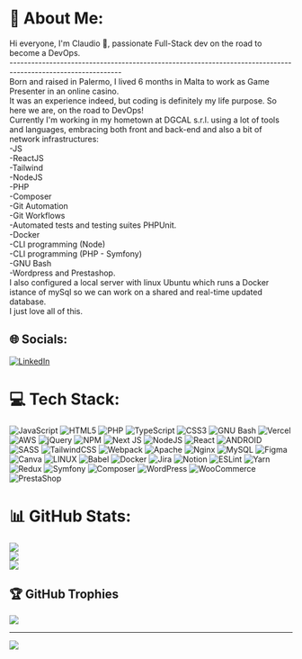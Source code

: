 # 🗿 About Me:

Hi everyone, I'm Claudio 🗿, passionate Full-Stack dev on the road to become a DevOps.<br>------------------------------------------------------------------------------------------------------------- <br>Born and raised in Palermo, I lived 6 months in Malta to work as Game Presenter in an online casino. <br>It was an experience indeed, but coding is definitely my life purpose. So here we are, on the road to DevOps! <br>Currently I'm working in my hometown at DGCAL s.r.l. using a lot of tools and languages, embracing both front and back-end and also a bit of network infrastructures:<br>-JS<br>-ReactJS<br>-Tailwind<br>-NodeJS<br>-PHP<br>-Composer<br>-Git Automation<br>-Git Workflows<br>-Automated tests and testing suites PHPUnit.<br>-Docker<br>-CLI programming (Node)<br>-CLI programming (PHP - Symfony)<br>-GNU Bash<br>-Wordpress and Prestashop.<br>I also configured a local server with linux Ubuntu which runs a Docker istance of mySql so we can work on a shared and real-time updated database.<br>I just love all of this.

## 🌐 Socials:

[![LinkedIn](https://img.shields.io/badge/LinkedIn-%230077B5.svg?logo=linkedin&logoColor=white)](https://linkedin.com/in/https://www.linkedin.com/in/claudiobello47/)

# 💻 Tech Stack:

![JavaScript](https://img.shields.io/badge/javascript-%23323330.svg?style=flat&logo=javascript&logoColor=%23F7DF1E) ![HTML5](https://img.shields.io/badge/html5-%23E34F26.svg?style=flat&logo=html5&logoColor=white) ![PHP](https://img.shields.io/badge/php-%23777BB4.svg?style=flat&logo=php&logoColor=white) ![TypeScript](https://img.shields.io/badge/typescript-%23007ACC.svg?style=flat&logo=typescript&logoColor=white) ![CSS3](https://img.shields.io/badge/css3-%231572B6.svg?style=flat&logo=css3&logoColor=white) ![GNU Bash](https://img.shields.io/badge/GNU_Bash-%23121011.svg?style=flat&logo=gnu-bash&logoColor=white) ![Vercel](https://img.shields.io/badge/vercel-%23000000.svg?style=flat&logo=vercel&logoColor=white) ![AWS](https://img.shields.io/badge/AWS-%23FF9900.svg?style=flat&logo=amazon-aws&logoColor=white) ![jQuery](https://img.shields.io/badge/jquery-%230769AD.svg?style=flat&logo=jquery&logoColor=white) ![NPM](https://img.shields.io/badge/NPM-%23000000.svg?style=flat&logo=npm&logoColor=white) ![Next JS](https://img.shields.io/badge/Next-black?style=flat&logo=next.js&logoColor=white) ![NodeJS](https://img.shields.io/badge/node.js-6DA55F?style=flat&logo=node.js&logoColor=white) ![React](https://img.shields.io/badge/react-%2320232a.svg?style=flat&logo=react&logoColor=%2361DAFB) ![ANDROID](https://img.shields.io/badge/android-%2320232a.svg?style=flat&logo=android&logoColor=%a4c639) ![SASS](https://img.shields.io/badge/SASS-hotpink.svg?style=flat&logo=SASS&logoColor=white) ![TailwindCSS](https://img.shields.io/badge/tailwindcss-%2338B2AC.svg?style=flat&logo=tailwind-css&logoColor=white) ![Webpack](https://img.shields.io/badge/webpack-%238DD6F9.svg?style=flat&logo=webpack&logoColor=black) ![Apache](https://img.shields.io/badge/apache-%23D42029.svg?style=flat&logo=apache&logoColor=white) ![Nginx](https://img.shields.io/badge/nginx-%23009639.svg?style=flat&logo=nginx&logoColor=white) ![MySQL](https://img.shields.io/badge/mysql-%2300f.svg?style=flat&logo=mysql&logoColor=white) ![Figma](https://img.shields.io/badge/figma-%23F24E1E.svg?style=flat&logo=figma&logoColor=white) ![Canva](https://img.shields.io/badge/Canva-%2300C4CC.svg?style=flat&logo=Canva&logoColor=white) ![LINUX](https://img.shields.io/badge/Linux-FCC624?style=flat&logo=linux&logoColor=black) ![Babel](https://img.shields.io/badge/Babel-F9DC3e?style=flat&logo=babel&logoColor=black) ![Docker](https://img.shields.io/badge/docker-%230db7ed.svg?style=flat&logo=docker&logoColor=white) ![Jira](https://img.shields.io/badge/jira-%230A0FFF.svg?style=flat&logo=jira&logoColor=white) ![Notion](https://img.shields.io/badge/Notion-%23000000.svg?style=flat&logo=notion&logoColor=white) ![ESLint](https://img.shields.io/badge/ESLint-4B3263?style=flat&logo=eslint&logoColor=white) ![Yarn](https://img.shields.io/badge/yarn-%232C8EBB.svg?style=flat&logo=yarn&logoColor=white) ![Redux](https://img.shields.io/badge/redux-%23593d88.svg?style=flat&logo=redux&logoColor=white) ![Symfony](https://img.shields.io/badge/symfony-%23000000.svg?style=flat&logo=symfony&logoColor=white) ![Composer](https://img.shields.io/badge/composer-%23121011.svg?style=flat&logo=composer&logoColor=white) ![WordPress](https://img.shields.io/badge/wordpress-%23121011.svg?style=flat&logo=wordpress&logoColor=white) ![WooCommerce](https://img.shields.io/badge/woocommerce-%23121011.svg?style=flat&logo=woo&logoColor=white) ![PrestaShop](https://img.shields.io/badge/prestashop-%23121011.svg?style=flat&logo=prestashop&logoColor=white)

# 📊 GitHub Stats:

![](https://github-readme-stats.vercel.app/api?username=cb040719&theme=dark&hide_border=true&include_all_commits=true&count_private=true)<br/>
![](https://github-readme-streak-stats.herokuapp.com/?user=cb040719&theme=dark&hide_border=true)<br/>
![](https://github-readme-stats.vercel.app/api/top-langs/?username=cb040719&theme=dark&hide_border=true&include_all_commits=true&count_private=true&layout=compact)

## 🏆 GitHub Trophies

![](https://github-profile-trophy.vercel.app/?username=cb040719&theme=chalk&no-frame=true&no-bg=true&margin-w=4)

---

[![](https://visitcount.itsvg.in/api?id=cb040719&icon=5&color=12)](https://visitcount.itsvg.in)

<!-- Proudly created with GPRM ( https://gprm.itsvg.in ) -->
